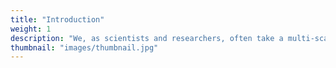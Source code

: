 ```yaml
---
title: "Introduction"
weight: 1
description: "We, as scientists and researchers, often take a multi-scale perspective to better understand how natural ecosystems improve people’s lives. Taking a multi-scale perspective, means that we can measure things at fine or small scales, for example at the scale of ants or even smaller by measuring carbon in a handful of soil and we can use instruments at broad or large scales that give us a bird's eye perspective of larger ecological patterns and processes."
thumbnail: "images/thumbnail.jpg"
---
```

